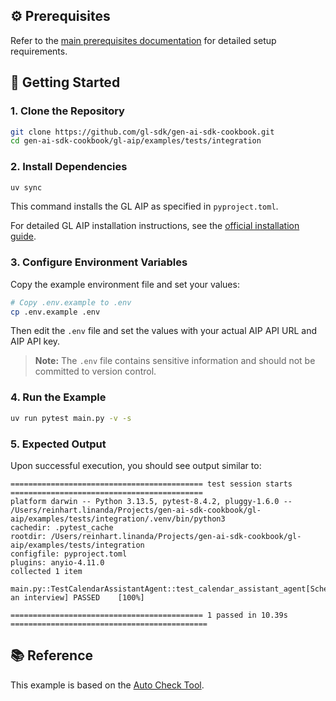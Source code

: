## ⚙️ Prerequisites

Refer to the [main prerequisites documentation](../../../README.md#️-prerequisites) for detailed setup requirements.

## 🚀 Getting Started

### 1. Clone the Repository

```bash
git clone https://github.com/gl-sdk/gen-ai-sdk-cookbook.git
cd gen-ai-sdk-cookbook/gl-aip/examples/tests/integration
```

### 2. Install Dependencies

```bash
uv sync
```

This command installs the GL AIP as specified in `pyproject.toml`.

For detailed GL AIP installation instructions, see the [official installation guide](https://gdplabs.gitbook.io/gl-aip/gl-aip-sdk/get-started/install-and-configure).

### 3. Configure Environment Variables

Copy the example environment file and set your values:

```bash
# Copy .env.example to .env
cp .env.example .env
```

Then edit the `.env` file and set the values with your actual AIP API URL and AIP API key.

> **Note:** The `.env` file contains sensitive information and should not be committed to version control.

### 4. Run the Example

```bash
uv run pytest main.py -v -s
```

### 5. Expected Output

Upon successful execution, you should see output similar to:

```
=========================================== test session starts ===========================================
platform darwin -- Python 3.13.5, pytest-8.4.2, pluggy-1.6.0 -- /Users/reinhart.linanda/Projects/gen-ai-sdk-cookbook/gl-aip/examples/tests/integration/.venv/bin/python3
cachedir: .pytest_cache
rootdir: /Users/reinhart.linanda/Projects/gen-ai-sdk-cookbook/gl-aip/examples/tests/integration
configfile: pyproject.toml
plugins: anyio-4.11.0
collected 1 item

main.py::TestCalendarAssistantAgent::test_calendar_assistant_agent[Schedule an interview] PASSED    [100%]

=========================================== 1 passed in 10.39s ============================================
```

## 📚 Reference

This example is based on the [Auto Check Tool](https://github.com/GDP-ADMIN/glaip-sdk/tree/bbfeb3ea5a0c095c843c34a77e753f6832bd86c7/python/glaip-sdk/examples/auto_check_tool).
